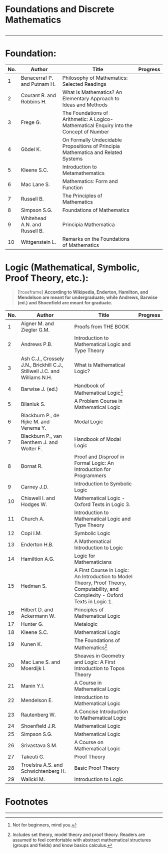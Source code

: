 <h1>Foundations and Discrete Mathematics</h1>

```toc
```
---
# Foundation:

| No. | Author                        | Title                                                                                   | Progress |
| --- | ----------------------------- | --------------------------------------------------------------------------------------- | -------- |
| 1   | Benacerraf P. and Putnam H.   | Philosophy of Mathematics: Selected Readings                                            |          |
| 2   | Courant R. and Robbins H.     | What Is Mathematics? An Elementary Approach to Ideas and Methods                        |          |
| 3   | Frege G.                      | The Foundations of Arithmetic: A Logico-Mathematical Enquiry into the Concept of Number |          |
| 4   | Gödel K.                      | On Formally Undecidable Propositions of Principia Mathematica and Related Systems       |          |
| 5   | Kleene S.C.                   | Introduction to Metamathematics                                                         |          |
| 6   | Mac Lane S.                   | Mathematics: Form and Function                                                          |          |
| 7   | Russell B.                    | The Principles of Mathematics                                                           |          |
| 8   | Simpson S.G.                  | Foundations of Mathematics                                                              |          |
| 9   | Whitehead A.N. and Russell B. | Principia Mathematica                                                                   |          |
| 10  | Wittgenstein L.               | Remarks on the Foundations of Mathematics                                               |          |
# Logic (Mathematical, Symbolic, Proof Theory, etc.):

> [!roseframe]
> **According to Wikipedia, Enderton, Hamilton, and Mendelson are meant for undergraduate; while Andrews, Barwise (ed.) and Shoenfield are meant for graduate.**

| No. | Author                                                                    | Title                                                                                                                            | Progress |
| --- | ------------------------------------------------------------------------- | -------------------------------------------------------------------------------------------------------------------------------- | -------- |
| 1   | Aigner M. and Ziegler G.M.                                                | Proofs from THE BOOK                                                                                                             |          |
| 2   | Andrews P.B.                                                              | Introduction to Mathematical Logic and Type Theory                                                                               |          |
| 3   | Ash C.J., Crossely J.N., Brickhill C.J., Stillwell J.C. and Williams N.H. | What is Mathematical Logic?                                                                                                      |          |
| 4   | Barwise J. (ed.)                                                          | Handbook of Mathematical Logic[^1]                                                                                               |          |
| 5   | Bilaniuk S.                                                               | A Problem Course in Mathematical Logic                                                                                           |          |
| 6   | Blackburn P., de Rijke M. and Venema Y.                                   | Modal Logic                                                                                                                      |          |
| 7   | Blackburn P., van Benthem J. and Wolter F.                                | Handbook of Modal Logic                                                                                                          |          |
| 8   | Bornat R.                                                                 | Proof and Disproof in Formal Logic: An Introduction for Programmers                                                              |          |
| 9   | Carney J.D.                                                               | Introduction to Symbolic Logic                                                                                                   |          |
| 10  | Chiswell I. and Hodges W.                                                 | Mathematical Logic - Oxford Texts in Logic 3.                                                                                    |          |
| 11  | Church A.                                                                 | Introduction to Mathematical Logic and Type Theory                                                                               |          |
| 12  | Copi I.M.                                                                 | Symbolic Logic                                                                                                                   |          |
| 13  | Enderton H.B.                                                             | A Mathematical Introduction to Logic                                                                                             |          |
| 14  | Hamiltion A.G.                                                            | Logic for Mathematicians                                                                                                         |          |
| 15  | Hedman S.                                                                 | A First Course in Logic: An Introduction to Model Theory, Proof Theory, Computability, and Complexity - Oxford Texts in Logic 1. |          |
| 16  | Hilbert D. and Ackermann W.                                               | Principles of Mathematical Logic                                                                                                 |          |
| 17  | Hunter G.                                                                 | Metalogic                                                                                                                        |          |
| 18  | Kleene S.C.                                                               | Mathematical Logic                                                                                                               |          |
| 19  | Kunen K.                                                                  | The Foundations of Mathematics[^2]                                                                                               |          |
| 20  | Mac Lane S. and Moerdijk I.                                               | Sheaves in Geometry and Logic: A First Introduction to Topos Theory                                                              |          |
| 21  | Manin Y.I.                                                                | A Course in Mathematical Logic                                                                                                   |          |
| 22  | Mendelson E.                                                              | Introduction to Mathematical Logic                                                                                               |          |
| 23  | Rautenberg W.                                                             | A Concise Introduction to Mathematical Logic                                                                                     |          |
| 24  | Shoenfield J.R.                                                           | Mathematical Logic                                                                                                               |          |
| 25  | Simpson S.G.                                                              | Mathematical Logic                                                                                                               |          |
| 26  | Srivastava S.M.                                                           | A Course on Mathematical Logic                                                                                                   |          |
| 27  | Takeuti G.                                                                | Proof Theory                                                                                                                     |          |
| 28  | Troelstra A.S. and Schwichtenberg H.                                      | Basic Proof Theory                                                                                                               |          |
| 29  | Walicki M.                                                                | Introduction to Logic                                                                                                            |          |
# Footnotes

[^1]: Not for beginners, mind you.
[^2]: Includes set theory, model theory and proof theory. Readers are assumed to feel comfortable with abstract mathematical structures (groups and fields) and know basics calculus.

---

